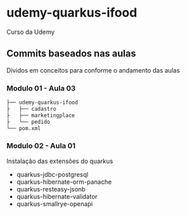# udemy-quarkus-ifood
Curso da Udemy

## Commits baseados nas aulas

Dividos em conceitos para conforme o andamento das aulas

### Modulo 01 - Aula 03

``` bash
├── udemy-quarkus-ifood
├   ├── cadastro
├   ├── marketingplace
├   └── pedido
└── pom.xml
```
### Modulo 02 - Aula 01

Instalação das extensões do quarkus 
- quarkus-jdbc-postgresql
- quarkus-hibernate-orm-panache
- quarkus-resteasy-jsonb
- quarkus-hibernate-validator
- quarkus-smallrye-openapi